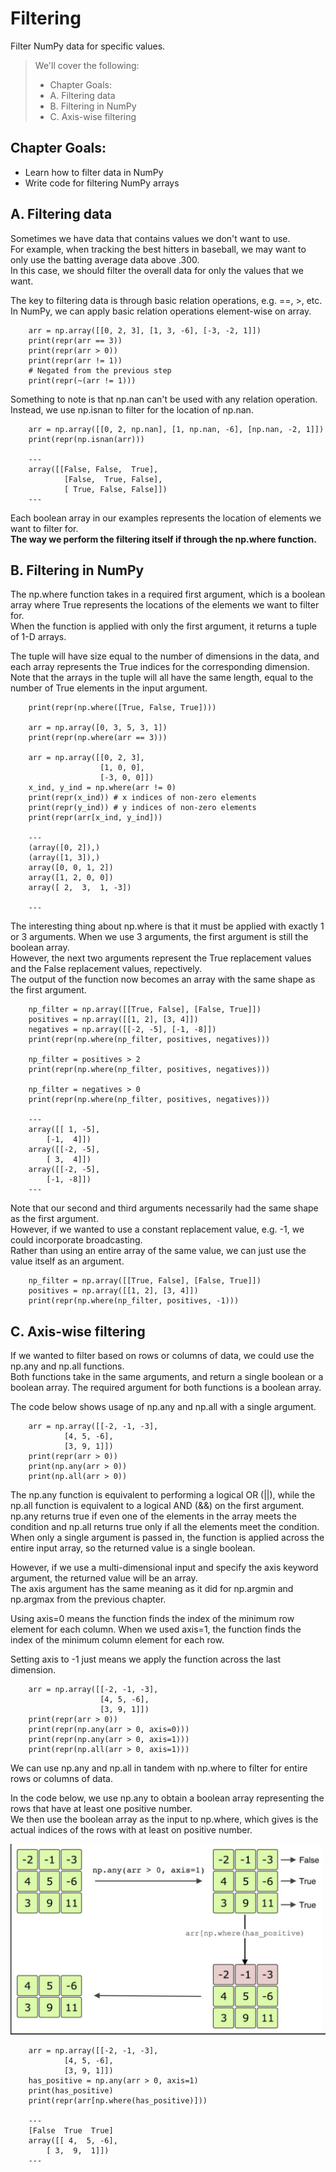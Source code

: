 # Filtering

Filter NumPy data for specific values.

> We'll cover the following:
>
> - Chapter Goals:
> - A. Filtering data
> - B. Filtering in NumPy
> - C. Axis-wise filtering

## Chapter Goals:

- Learn how to filter data in NumPy
- Write code for filtering NumPy arrays

## A. Filtering data

Sometimes we have data that contains values we don't want to use.  
 For example, when tracking the best hitters in baseball, we may want to only use the batting average data above .300.  
 In this case, we should filter the overall data for only the values that we want.

The key to filtering data is through basic relation operations, e.g. ==, >, etc.  
 In NumPy, we can apply basic relation operations element-wise on array.

        arr = np.array([[0, 2, 3], [1, 3, -6], [-3, -2, 1]])
        print(repr(arr == 3))
        print(repr(arr > 0))
        print(repr(arr != 1))
        # Negated from the previous step
        print(repr(~(arr != 1)))

Something to note is that np.nan can't be used with any relation operation.  
 Instead, we use np.isnan to filter for the location of np.nan.

        arr = np.array([[0, 2, np.nan], [1, np.nan, -6], [np.nan, -2, 1]])
        print(repr(np.isnan(arr)))

        ---
        array([[False, False,  True],
                [False,  True, False],
                [ True, False, False]])
        ---

Each boolean array in our examples represents the location of elements we want to filter for.  
 **The way we perform the filtering itself if through the np.where function.**

## B. Filtering in NumPy

The np.where function takes in a required first argument, which is a boolean array where True represents the locations of the elements we want to filter for.  
 When the function is applied with only the first argument, it returns a tuple of 1-D arrays.

The tuple will have size equal to the number of dimensions in the data, and each array represents the True indices for the corresponding dimension.  
 Note that the arrays in the tuple will all have the same length, equal to the number of True elements in the input argument.

        print(repr(np.where([True, False, True])))

        arr = np.array([0, 3, 5, 3, 1])
        print(repr(np.where(arr == 3)))

        arr = np.array([[0, 2, 3],
                        [1, 0, 0],
                        [-3, 0, 0]])
        x_ind, y_ind = np.where(arr != 0)
        print(repr(x_ind)) # x indices of non-zero elements
        print(repr(y_ind)) # y indices of non-zero elements
        print(repr(arr[x_ind, y_ind]))

        ---
        (array([0, 2]),)
        (array([1, 3]),)
        array([0, 0, 1, 2])
        array([1, 2, 0, 0])
        array([ 2,  3,  1, -3])

        ---

The interesting thing about np.where is that it must be applied with exactly 1 or 3 arguments. When we use 3 arguments, the first argument is still the boolean array.  
 However, the next two arguments represent the True replacement values and the False replacement values, repectively.  
 The output of the function now becomes an array with the same shape as the first argument.

        np_filter = np.array([[True, False], [False, True]])
        positives = np.array([[1, 2], [3, 4]])
        negatives = np.array([[-2, -5], [-1, -8]])
        print(repr(np.where(np_filter, positives, negatives)))

        np_filter = positives > 2
        print(repr(np.where(np_filter, positives, negatives)))

        np_filter = negatives > 0
        print(repr(np.where(np_filter, positives, negatives)))

        ---
        array([[ 1, -5],
            [-1,  4]])
        array([[-2, -5],
            [ 3,  4]])
        array([[-2, -5],
            [-1, -8]])
        ---

Note that our second and third arguments necessarily had the same shape as the first argument.  
 However, if we wanted to use a constant replacement value, e.g. -1, we could incorporate broadcasting.  
 Rather than using an entire array of the same value, we can just use the value itself as an argument.

        np_filter = np.array([[True, False], [False, True]])
        positives = np.array([[1, 2], [3, 4]])
        print(repr(np.where(np_filter, positives, -1)))

## C. Axis-wise filtering

If we wanted to filter based on rows or columns of data, we could use the np.any and np.all functions.  
 Both functions take in the same arguments, and return a single boolean or a boolean array. The required argument for both functions is a boolean array.

The code below shows usage of np.any and np.all with a single argument.

        arr = np.array([[-2, -1, -3],
                [4, 5, -6],
                [3, 9, 1]])
        print(repr(arr > 0))
        print(np.any(arr > 0))
        print(np.all(arr > 0))

The np.any function is equivalent to performing a logical OR (||), while the np.all function is equivalent to a logical AND (&&) on the first argument.  
 np.any returns true if even one of the elements in the array meets the condition and np.all returns true only if all the elements meet the condition. When only a single argument is passed in, the function is applied across the entire input array, so the returned value is a single boolean.

However, if we use a multi-dimensional input and specify the axis keyword argument, the returned value will be an array.  
 The axis argument has the same meaning as it did for np.argmin and np.argmax from the previous chapter.

Using axis=0 means the function finds the index of the minimum row element for each column. When we used axis=1, the function finds the index of the minimum column element for each row.

Setting axis to -1 just means we apply the function across the last dimension.

        arr = np.array([[-2, -1, -3],
                        [4, 5, -6],
                        [3, 9, 1]])
        print(repr(arr > 0))
        print(repr(np.any(arr > 0, axis=0)))
        print(repr(np.any(arr > 0, axis=1)))
        print(repr(np.all(arr > 0, axis=1)))

We can use np.any and np.all in tandem with np.where to filter for entire rows or columns of data.

In the code below, we use np.any to obtain a boolean array representing the rows that have at least one positive number.  
 We then use the boolean array as the input to np.where, which gives is the actual indices of the rows with at least on positive number.

![np.any and np.where](./images/7-1-np-any.png)

        arr = np.array([[-2, -1, -3],
                [4, 5, -6],
                [3, 9, 1]])
        has_positive = np.any(arr > 0, axis=1)
        print(has_positive)
        print(repr(arr[np.where(has_positive)]))

        ---
        [False  True  True]
        array([[ 4,  5, -6],
            [ 3,  9,  1]])
        ---
